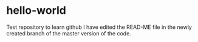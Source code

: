 # hello-world
Test repository to learn github
I have edited the READ-ME file in the newly created branch of the master version of the code.
